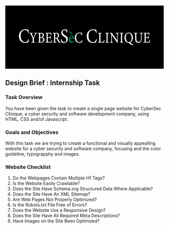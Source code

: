 <p align="center">
  <img src="./docs/img/banner.png" alt="Cyber Sec Clinique logo" height="200">
</p>

## Design Brief : Internship Task

### Task Overview
You have been given the task to create a single page website for CyberSec Clinique, a cyber security and software development company, using HTML, CSS and/of Javascript.

### Goals and Objectives
With this task we are trying to create a functional and visually appealling website for a cyber security and software company, focusing and the color guideline, typograpphy and images.

### Website Checklist
1. Do the Webpages Contain Multiple H1 Tags?
2. Is the Website Easily Crawlable?
3. Does the Site Have Schema.org Structured Data Where Applicable? 
4. Does the Site Have An XML Sitemap?
5. Are Web Pages Not Properly Optimized?
6. Is the Robots.txt File Free of Errors?
7. Does the Website Use a Responsive Design?
8. Does the Site Have All Required Meta Descriptions?
9. Have Images on the Site Been Optimized?
